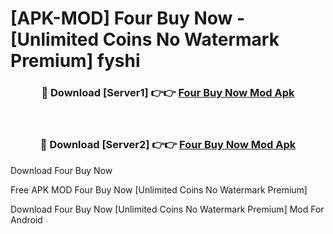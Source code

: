 # [APK-MOD] Four Buy Now - [Unlimited Coins No Watermark Premium] fyshi



<div align="center">
<h3>🔴 Download [Server1] 👉👉 <a href="https://momento.my/?title=Four_Buy_Now">Four Buy Now Mod Apk</a></h3><br>

<h3>🔴 Download [Server2] 👉👉 <a href="https://momento.my/?title=Four_Buy_Now">Four Buy Now Mod Apk</a></h3>
</div>



Download Four Buy Now 

Free APK MOD Four Buy Now [Unlimited Coins No Watermark Premium]

Download Four Buy Now [Unlimited Coins No Watermark Premium] Mod For Android
